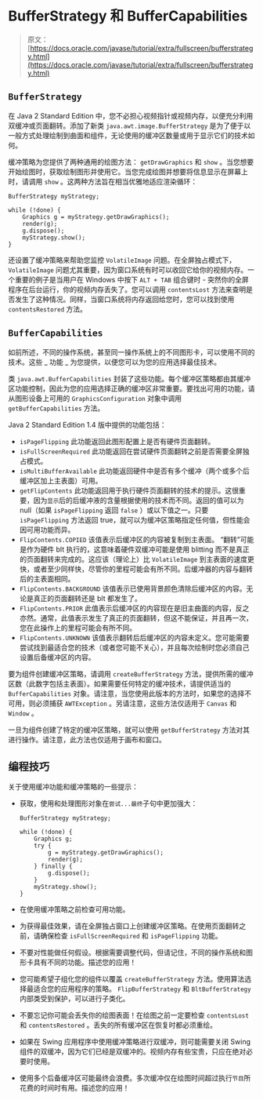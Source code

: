 # BufferStrategy 和 BufferCapabilities

> 原文： [https://docs.oracle.com/javase/tutorial/extra/fullscreen/bufferstrategy.html](https://docs.oracle.com/javase/tutorial/extra/fullscreen/bufferstrategy.html)

## `BufferStrategy`

在 Java 2 Standard Edition 中，您不必担心视频指针或视频内存，以便充分利用双缓冲或页面翻转。添加了新类 `java.awt.image.BufferStrategy` 是为了便于以一般方式处理绘制到曲面和组件，无论使用的缓冲区数量或用于显示它们的技术如何。

缓冲策略为您提供了两种通用的绘图方法： `getDrawGraphics` 和 `show` 。当您想要开始绘图时，获取绘制图形并使用它。当您完成绘图并想要将信息显示在屏幕上时，请调用 `show` 。这两种方法旨在相当优雅地适应渲染循环：

```
BufferStrategy myStrategy;

while (!done) {
    Graphics g = myStrategy.getDrawGraphics();
    render(g);
    g.dispose();
    myStrategy.show();
}

```

还设置了缓冲策略来帮助您监控 `VolatileImage` 问题。在全屏独占模式下， `VolatileImage` 问题尤其重要，因为窗口系统有时可以收回它给你的视频内存。一个重要的例子是当用户在 Windows 中按下 `ALT + TAB` 组合键时 - 突然你的全屏程序在后台运行，你的视频内存丢失了。您可以调用 `contentsLost` 方法来查明是否发生了这种情况。同样，当窗口系统将内存返回给您时，您可以找到使用 `contentsRestored` 方法。

## `BufferCapabilities`

如前所述，不同的操作系统，甚至同一操作系统上的不同图形卡，可以使用不同的技术。这些 _ 功能 _ 为您提供，以便您可以为您的应用选择最佳技术。

类 `java.awt.BufferCapabilities` 封装了这些功能。每个缓冲区策略都由其缓冲区功能控制，因此为您的应用选择正确的缓冲区非常重要。要找出可用的功能，请从图形设备上可用的 `GraphicsConfiguration` 对象中调用 `getBufferCapabilities` 方法。

Java 2 Standard Edition 1.4 版中提供的功能包括：

*   `isPageFlipping`
    此功能返回此图形配置上是否有硬件页面翻转。
*   `isFullScreenRequired`
    此功能返回在尝试硬件页面翻转之前是否需要全屏独占模式。
*   `isMultiBufferAvailable`
    此功能返回硬件中是否有多个缓冲（两个或多个后缓冲区加上主表面）可用。
*   `getFlipContents`
    此功能返回用于执行硬件页面翻转的技术的提示。这很重要，因为`显示`后的后缓冲液的含量根据使用的技术而不同。返回的值可以为 null（如果 `isPageFlipping` 返回 `false` ）或以下值之一。只要 `isPageFlipping` 方法返回 true，就可以为缓冲区策略指定任何值，但性能会因可用功能而异。
*   `FlipContents.COPIED`
    该值表示后缓冲区的内容被复制到主表面。 “翻转”可能是作为硬件 blt 执行的，这意味着硬件双缓冲可能是使用 blitting 而不是真正的页面翻转来完成的。这应该（理论上）比 `VolatileImage` 到主表面的速度更快，或者至少同样快，尽管你的里程可能会有所不同。后缓冲器的内容与翻转后的主表面相同。
*   `FlipContents.BACKGROUND`
    该值表示已使用背景颜色清除后缓冲区的内容。无论是真正的页面翻转还是 blt 都发生了。
*   `FlipContents.PRIOR`
    此值表示后缓冲区的内容现在是旧主曲面的内容，反之亦然。通常，此值表示发生了真正的页面翻转，但这不能保证，并且再一次，您在此操作上的里程可能会有所不同。
*   `FlipContents.UNKNOWN`
    该值表示翻转后后缓冲区的内容未定义。您可能需要尝试找到最适合您的技术（或者您可能不关心），并且每次绘制时您必须自己设置后备缓冲区的内容。

要为组件创建缓冲区策略，请调用 `createBufferStrategy` 方法，提供所需的缓冲区数（此数字包括主表面）。如果需要任何特定的缓冲技术，请提供适当的 `BufferCapabilities` 对象。请注意，当您使用此版本的方法时，如果您的选择不可用，则必须捕获 `AWTException` 。另请注意，这些方法仅适用于 `Canvas` 和 `Window` 。

一旦为组件创建了特定的缓冲区策略，就可以使用 `getBufferStrategy` 方法对其进行操作。请注意，此方法也仅适用于画布和窗口。

## 编程技巧

关于使用缓冲功能和缓冲策略的一些提示：

*   获取，使用和处理图形对象在`尝试...最终`子句中更加强大：

    ```
    BufferStrategy myStrategy;

    while (!done) {
        Graphics g;
        try {
            g = myStrategy.getDrawGraphics();
            render(g);
        } finally {
            g.dispose();
        }
        myStrategy.show();
    }

    ```

*   在使用缓冲策略之前检查可用功能。
*   为获得最佳效果，请在全屏独占窗口上创建缓冲区策略。在使用页面翻转之前，请确保检查 `isFullScreenRequired` 和 `isPageFlipping` 功能。
*   不要对性能做任何假设。根据需要调整代码，但请记住，不同的操作系统和图形卡具有不同的功能。描述您的应用！
*   您可能希望子组化您的组件以覆盖 `createBufferStrategy` 方法。使用算法选择最适合您的应用程序的策略。 `FlipBufferStrategy` 和 `BltBufferStrategy` 内部类受到保护，可以进行子类化。
*   不要忘记你可能会丢失你的绘图表面！在绘图之前一定要检查 `contentsLost` 和 `contentsRestored` 。丢失的所有缓冲区在恢复时都必须重绘。
*   如果在 Swing 应用程序中使用缓冲策略进行双缓冲，则可能需要关闭 Swing 组件的双缓冲，因为它们已经是双缓冲的。视频内存有些宝贵，只应在绝对必要时使用。
*   使用多个后备缓冲区可能最终会浪费。多次缓冲仅在绘图时间超过执行`节目`所花费的时间时有用。描述您的应用！